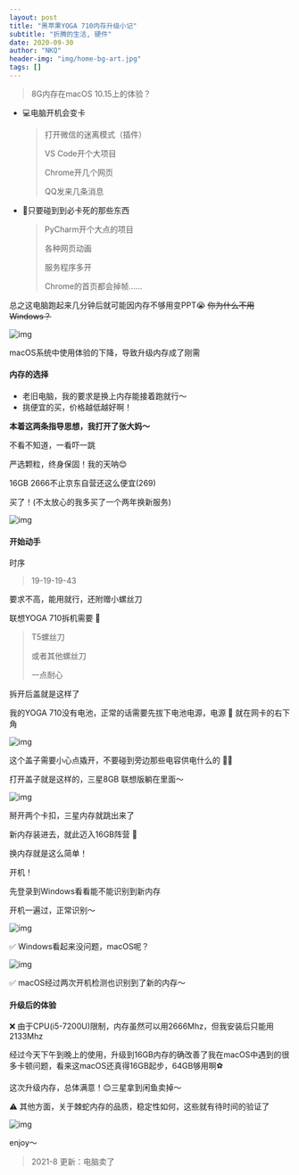 ```yaml
---
layout: post
title: "黑苹果YOGA 710内存升级小记"
subtitle: "折腾的生活, 硬件"
date: 2020-09-30
author: "NKQ"
header-img: "img/home-bg-art.jpg"
tags: []
---
```



> 8G内存在macOS 10.15上的体验？

- 💻电脑开机会变卡

    > 打开微信的迷离模式（插件）
    >
    > VS Code开个大项目
    >
    > Chrome开几个网页
    >
    > QQ发来几条消息
    >

- 🙅只要碰到到必卡死的那些东西

    > PyCharm开个大点的项目
    >
    > 各种网页动画
    >
    > 服务程序多开
    >
    > Chrome的首页都会掉帧……

总之这电脑跑起来几分钟后就可能因内存不够用变PPT😭
~~你为什么不用Windows？~~

![img](/img/in-post/yoga-710/before.png)

macOS系统中使用体验的下降，导致升级内存成了刚需

#### 内存的选择

- 老旧电脑，我的要求是换上内存能接着跑就行～
- 挑便宜的买，价格越低越好啊！

**本着这两条指导思想，我打开了张大妈～**

不看不知道，一看吓一跳

严选颗粒，终身保固！我的天呐😊

16GB 2666不止京东自营还这么便宜(269)

买了！(不太放心的我多买了一个两年换新服务)

![img](/img/in-post/yoga-710/IMG_3957.jpeg)

#### 开始动手

时序

> 19-19-19-43

要求不高，能用就行，还附赠小螺丝刀

联想YOGA 710拆机需要 🔧

> T5螺丝刀
>
> 或者其他螺丝刀
>
> 一点耐心

拆开后盖就是这样了

我的YOGA 710没有电池，正常的话需要先拔下电池电源，电源 🔌 就在网卡的右下角

![img](/img/in-post/yoga-710/IMG_3958.jpeg)

这个盖子需要小心点撬开，不要碰到旁边那些电容供电什么的 🤦‍♂️

打开盖子就是这样的，三星8GB 联想版躺在里面～

![img](/img/in-post/yoga-710/IMG_3955.jpeg)

掰开两个卡扣，三星内存就跳出来了

新内存装进去，就此迈入16GB阵营 🏃

换内存就是这么简单！

开机！

先登录到Windows看看能不能识别到新内存

开机一遍过，正常识别～

![img](/img/in-post/yoga-710/win.png)

✅ Windows看起来没问题，macOS呢？

![img](/img/in-post/yoga-710/after.png)

✅ macOS经过两次开机检测也识别到了新的内存～

#### 升级后的体验

❌ 由于CPU(i5-7200U)限制，内存虽然可以用2666Mhz，但我安装后只能用2133Mhz

经过今天下午到晚上的使用，升级到16GB内存的确改善了我在macOS中遇到的很多卡顿问题，看来这macOS还真得16GB起步，64GB够用啊⚽️

这次升级内存，总体满意！😊三星拿到闲鱼卖掉～

⚠️ 其他方面，关于棘蛇内存的品质，稳定性如何，这些就有待时间的验证了

![img](/img/in-post/yoga-710/更换后.jpeg)

enjoy～

> 2021-8 更新：电脑卖了